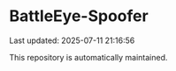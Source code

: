 # BattleEye-Spoofer

Last updated: 2025-07-11 21:16:56

This repository is automatically maintained.
